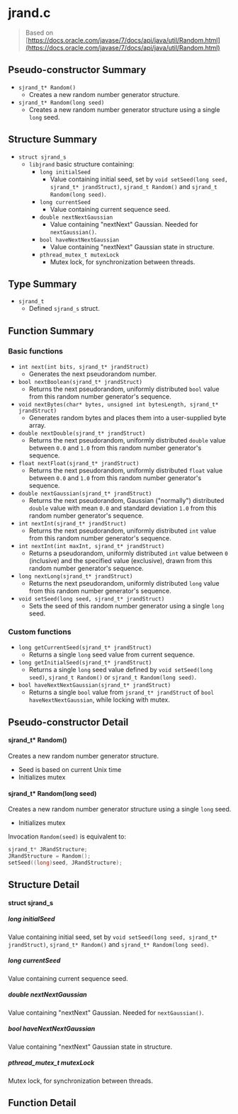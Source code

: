 # jrand.c
> Based on [https://docs.oracle.com/javase/7/docs/api/java/util/Random.html](https://docs.oracle.com/javase/7/docs/api/java/util/Random.html)

## Pseudo-constructor Summary
 - `sjrand_t* Random()`
   - Creates a new random number generator structure.
 - `sjrand_t* Random(long seed)`
   - Creates a new random number generator structure using a single `long` seed.

## Structure Summary
 - `struct sjrand_s`
   - `libjrand` basic structure containing:
     - `long initialSeed`
       - Value containing initial seed, set by `void setSeed(long seed, sjrand_t* jrandStruct)`, `sjrand_t Random()` and `sjrand_t Random(long seed)`.
     - `long currentSeed`
       - Value containing current sequence seed.
     - `double nextNextGaussian`
       - Value containing "nextNext" Gaussian. Needed for `nextGaussian()`.
     - `bool haveNextNextGaussian`
       - Value containing "nextNext" Gaussian state in structure.
     - `pthread_mutex_t mutexLock`
       - Mutex lock, for synchronization between threads.

## Type Summary
 - `sjrand_t`
   - Defined `sjrand_s` struct.

## Function Summary

### Basic functions
 - `int next(int bits, sjrand_t* jrandStruct)`
   - Generates the next pseudorandom number.
 - `bool nextBoolean(sjrand_t* jrandStruct)`
   - Returns the next pseudorandom, uniformly distributed `bool` value from this random number generator's sequence.
 - `void nextBytes(char* bytes, unsigned int bytesLength, sjrand_t* jrandStruct)`
   - Generates random bytes and places them into a user-supplied byte array.
 - `double nextDouble(sjrand_t* jrandStruct)`
   - Returns the next pseudorandom, uniformly distributed `double` value between `0.0` and `1.0` from this random number generator's sequence.
 - `float nextFloat(sjrand_t* jrandStruct)`
   - Returns the next pseudorandom, uniformly distributed `float` value between `0.0` and `1.0` from this random number generator's sequence.
 - `double nextGaussian(sjrand_t* jrandStruct)`
   - Returns the next pseudorandom, Gaussian ("normally") distributed `double` value with mean `0.0` and standard deviation `1.0` from this random number generator's sequence.
 - `int nextInt(sjrand_t* jrandStruct)`
   - Returns the next pseudorandom, uniformly distributed `int` value from this random number generator's sequence.
 - `int nextInt(int maxInt, sjrand_t* jrandStruct)`
   - Returns a pseudorandom, uniformly distributed `int` value between `0` (inclusive) and the specified value (exclusive), drawn from this random number generator's sequence.
 - `long nextLong(sjrand_t* jrandStruct)`
   - Returns the next pseudorandom, uniformly distributed `long` value from this random number generator's sequence.
 - `void setSeed(long seed, sjrand_t* jrandStruct)`
   - Sets the seed of this random number generator using a single `long` seed.

### Custom functions
 - `long getCurrentSeed(sjrand_t* jrandStruct)`
   - Returns a single `long` seed value from current sequence.
 - `long getInitialSeed(sjrand_t* jrandStruct)`
   - Returns a single `long` seed value defined by `void setSeed(long seed)`, `sjrand_t Random()` or `sjrand_t Random(long seed)`.
 - `bool haveNextNextGaussian(sjrand_t* jrandStruct)`
   - Returns a single `bool` value from `jsrand_t* jrandStruct` of `bool haveNextNextGaussian`, while locking with mutex.

## Pseudo-constructor Detail

#### sjrand_t* Random()
Creates a new random number generator structure. 
 - Seed is based on current Unix time
 - Initializes mutex

#### sjrand_t* Random(long seed)
Creates a new random number generator structure using a single `long` seed.
 - Initializes mutex

Invocation `Random(seed)` is equivalent to:
```C
sjrand_t* JRandStructure;
JRandStructure = Random();
setSeed((long)seed, JRandStructure);
```

## Structure Detail

#### struct sjrand_s

##### long initialSeed
Value containing initial seed, set by `void setSeed(long seed, sjrand_t* jrandStruct)`, `sjrand_t* Random()` and `sjrand_t* Random(long seed)`.

##### long currentSeed
Value containing current sequence seed.

##### double nextNextGaussian
Value containing "nextNext" Gaussian. Needed for `nextGaussian()`.

##### bool haveNextNextGaussian
Value containing "nextNext" Gaussian state in structure.

##### pthread_mutex_t mutexLock
Mutex lock, for synchronization between threads.

## Function Detail
